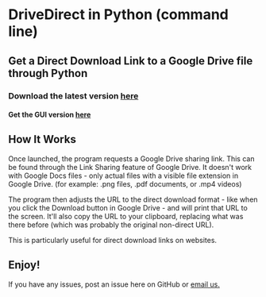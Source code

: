 # DriveDirect in Python (command line)
## Get a Direct Download Link to a Google Drive file through Python

### Download the latest version [here](https://github.com/ThisIsNoahEvans/DriveDirect-CMD/releases/download/v1.3/DriveDirect-CMD_1.3.py)
#### Get the GUI version [here](https://github.com/ThisIsNoahEvans/DriveDirect-GUI)

## How It Works
Once launched, the program requests a Google Drive sharing link. This can be found through the Link Sharing feature of Google Drive. It doesn't work with Google Docs files - only actual files with a visible file extension in Google Drive. (for example: .png files, .pdf documents, or .mp4 videos)

The program then adjusts the URL to the direct download format - like when you click the Download button in Google Drive - and will print that URL to the screen. It'll also copy the URL to your clipboard, replacing what was there before (which was probably the original non-direct URL).

This is particularly useful for direct download links on websites.

## Enjoy!
If you have any issues, post an issue here on GitHub or [email us.](mailto:velocity@itsnoahevans.co.uk)
